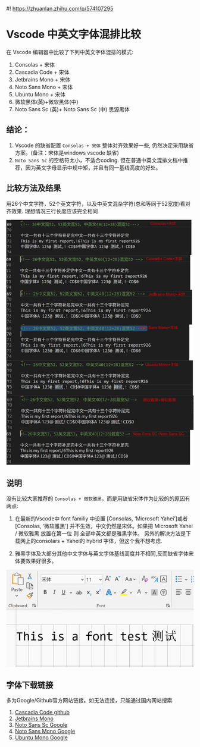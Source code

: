 #! https://zhuanlan.zhihu.com/p/574107295
# Vscode 中英文字体混排比较

在 Vscode 编辑器中比较了下列中英文字体混排的模式:

1.  Consolas + 宋体 
1.  Cascadia Code + 宋体
1.  Jetbrains Mono + 宋体 
1.  Noto Sans Mono + 宋体 
1.  Ubuntu Mono + 宋体
1. 微软黑体(英)+微软黑体(中)
1. Noto Sans Sc (英)+ Noto Sans Sc (中) 思源黑体

## 结论：

1. Vscode 的缺省配置 `Consolas + 宋体` 整体对齐效果好一些, 仍然决定采用缺省方案。(备注：宋体是windows vscode 缺省)
1. `Noto Sans Sc` 的空格符太小，不适合coding. 但在普通中英文混排文档中推荐，因为英文字母显示中规中矩，并且有同一基线高度的好处。

## 比较方法及结果

用26个中文字符，52个英文字符，以及中英文混杂字符(总和等同于52宽度)看对齐效果. 理想情况三行长度应该完全相同

![中英文字体混排比较](./asset_1016/compare_font.jpg)

## 说明

没有比较大家推荐的 `Consolas + 微软雅黑`，而是用缺省宋体作为比较的的原因有两点:

1. 在最新的Vscode中 font familiy 中设置 [Consolas, ‘Microsoft Yahei’]或者[Consolas, ‘微软雅黑’] 并不生效，中文仍然是宋体。如果把 Microsoft Yahei / 微软雅黑 放置在第一位 则 全部中英文都是雅黑字体。 另外的解决方法是下载网上的consolars + Yahei的 hybrid 字体，但这个我不想考虑.

1. 雅黑字体及大部分其他中文字体与英文字体基线高度并不相同,反而缺省字体宋体要效果好很多。

![中文字体基线高度](./asset_1016/font_base.gif)

## 字体下载链接 

多为Google/Github官方网站链接。如无法连接，只能通过国内网站搜索

1. [Cascadia Code github](https://github.com/microsoft/cascadia-code/releases)
1. [Jetbrains Mono ](https://www.jetbrains.com/lp/mono/) 
1. [Noto Sans Sc Google](https://fonts.google.com/noto/specimen/Noto+Sans+SC)
1. [Noto Sans Mono Google](https://fonts.google.com/noto/specimen/Noto+Sans+Mono) 
1. [Ubuntu Mono Google](https://fonts.google.com/specimen/Ubuntu+Mono)
